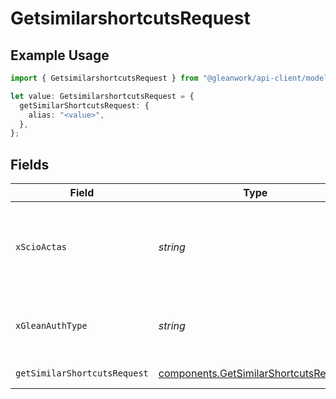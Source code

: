 # GetsimilarshortcutsRequest

## Example Usage

```typescript
import { GetsimilarshortcutsRequest } from "@gleanwork/api-client/models/operations";

let value: GetsimilarshortcutsRequest = {
  getSimilarShortcutsRequest: {
    alias: "<value>",
  },
};
```

## Fields

| Field                                                                                                                    | Type                                                                                                                     | Required                                                                                                                 | Description                                                                                                              |
| ------------------------------------------------------------------------------------------------------------------------ | ------------------------------------------------------------------------------------------------------------------------ | ------------------------------------------------------------------------------------------------------------------------ | ------------------------------------------------------------------------------------------------------------------------ |
| `xScioActas`                                                                                                             | *string*                                                                                                                 | :heavy_minus_sign:                                                                                                       | Email address of a user on whose behalf the request is intended to be made (should be non-empty only for global tokens). |
| `xGleanAuthType`                                                                                                         | *string*                                                                                                                 | :heavy_minus_sign:                                                                                                       | Auth type being used to access the endpoint (should be non-empty only for global tokens).                                |
| `getSimilarShortcutsRequest`                                                                                             | [components.GetSimilarShortcutsRequest](../../models/components/getsimilarshortcutsrequest.md)                           | :heavy_check_mark:                                                                                                       | GetSimilarShortcuts request                                                                                              |